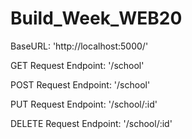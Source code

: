 # Build_Week_WEB20

BaseURL: 'http://localhost:5000/'

GET Request Endpoint: '/school'

POST Request Endpoint: '/school'

PUT Request Endpoint: '/school/:id'

DELETE Request Endpoint: '/school/:id'